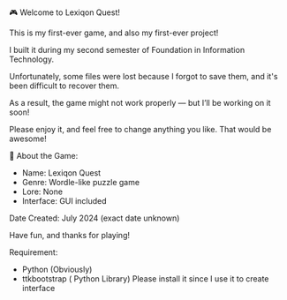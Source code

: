 🎮 Welcome to Lexiqon Quest!

This is my first-ever game, and also my first-ever project!

I built it during my second semester of Foundation in Information Technology.

Unfortunately, some files were lost because I forgot to save them, and it's been difficult to recover them.

As a result, the game might not work properly — but I’ll be working on it soon!

Please enjoy it, and feel free to change anything you like. That would be awesome!

🧩 About the Game:

- Name: Lexiqon Quest
- Genre: Wordle-like puzzle game
- Lore: None 
- Interface: GUI included
  
Date Created: July 2024 (exact date unknown)

Have fun, and thanks for playing!

Requirement:
  - Python (Obviously)
  - ttkbootstrap ( Python Library) Please install it since I use it to create interface
